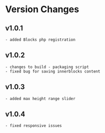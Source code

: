 # Version Changes

## v1.0.1
    - added Blocks php registration

## v1.0.2
    - changes to build - packaging script 
    - fixed bug for saving innerblocks content

## v1.0.3
    - added max height range slider

## v1.0.4
    - fixed responsive issues